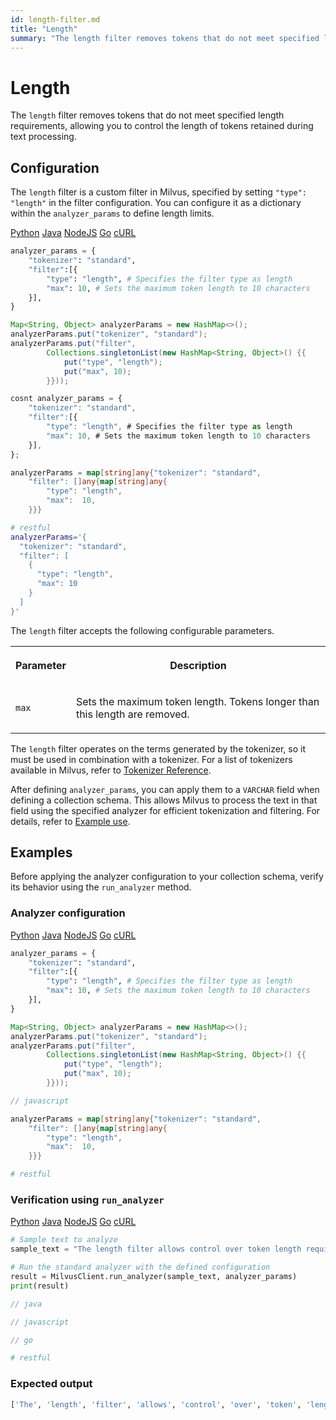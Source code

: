 ```yaml
---
id: length-filter.md
title: "Length"
summary: "The length filter removes tokens that do not meet specified length requirements, allowing you to control the length of tokens retained during text processing."
---
```


# Length

The `length` filter removes tokens that do not meet specified length requirements, allowing you to control the length of tokens retained during text processing.

## Configuration

The `length` filter is a custom filter in Milvus, specified by setting `"type": "length"` in the filter configuration. You can configure it as a dictionary within the `analyzer_params` to define length limits.

<div class="multipleCode">
    <a href="#python">Python</a>
    <a href="#java">Java</a>
    <a href="#javascript">NodeJS</a>
    <a href="#go">Go</a>
    <a href="#bash">cURL</a>
</div>

```python
analyzer_params = {
    "tokenizer": "standard",
    "filter":[{
        "type": "length", # Specifies the filter type as length
        "max": 10, # Sets the maximum token length to 10 characters
    }],
}
```

```java
Map<String, Object> analyzerParams = new HashMap<>();
analyzerParams.put("tokenizer", "standard");
analyzerParams.put("filter",
        Collections.singletonList(new HashMap<String, Object>() {{
            put("type", "length");
            put("max", 10);
        }}));
```

```javascript
cosnt analyzer_params = {
    "tokenizer": "standard",
    "filter":[{
        "type": "length", # Specifies the filter type as length
        "max": 10, # Sets the maximum token length to 10 characters
    }],
};
```

```go
analyzerParams = map[string]any{"tokenizer": "standard",
    "filter": []any{map[string]any{
        "type": "length",
        "max":  10,
    }}}
```

```bash
# restful
analyzerParams='{
  "tokenizer": "standard",
  "filter": [
    {
      "type": "length",
      "max": 10
    }
  ]
}'

```

The `length` filter accepts the following configurable parameters.

<table>
   <tr>
     <th><p>Parameter</p></th>
     <th><p>Description</p></th>
   </tr>
   <tr>
     <td><p><code>max</code></p></td>
     <td><p>Sets the maximum token length. Tokens longer than this length are removed.</p></td>
   </tr>
</table>

The `length` filter operates on the terms generated by the tokenizer, so it must be used in combination with a tokenizer. For a list of tokenizers available in Milvus, refer to [Tokenizer Reference](tokenizers).

After defining `analyzer_params`, you can apply them to a `VARCHAR` field when defining a collection schema. This allows Milvus to process the text in that field using the specified analyzer for efficient tokenization and filtering. For details, refer to [Example use](analyzer-overview.md#Example-use).

## Examples

Before applying the analyzer configuration to your collection schema, verify its behavior using the `run_analyzer` method.

### Analyzer configuration

<div class="multipleCode">
    <a href="#python">Python</a>
    <a href="#java">Java</a>
    <a href="#javascript">NodeJS</a>
    <a href="#go">Go</a>
    <a href="#bash">cURL</a>
</div>

```python
analyzer_params = {
    "tokenizer": "standard",
    "filter":[{
        "type": "length", # Specifies the filter type as length
        "max": 10, # Sets the maximum token length to 10 characters
    }],
}
```

```java
Map<String, Object> analyzerParams = new HashMap<>();
analyzerParams.put("tokenizer", "standard");
analyzerParams.put("filter",
        Collections.singletonList(new HashMap<String, Object>() {{
            put("type", "length");
            put("max", 10);
        }}));
```

```javascript
// javascript
```

```go
analyzerParams = map[string]any{"tokenizer": "standard",
    "filter": []any{map[string]any{
        "type": "length",
        "max":  10,
    }}}
```

```bash
# restful
```

### Verification using `run_analyzer`

<div class="multipleCode">
    <a href="#python">Python</a>
    <a href="#java">Java</a>
    <a href="#javascript">NodeJS</a>
    <a href="#go">Go</a>
    <a href="#bash">cURL</a>
</div>

```python
# Sample text to analyze
sample_text = "The length filter allows control over token length requirements for text processing."

# Run the standard analyzer with the defined configuration
result = MilvusClient.run_analyzer(sample_text, analyzer_params)
print(result)
```

```java
// java
```

```javascript
// javascript
```

```go
// go
```

```bash
# restful
```

### Expected output

```python
['The', 'length', 'filter', 'allows', 'control', 'over', 'token', 'length', 'for', 'text', 'processing']
```

